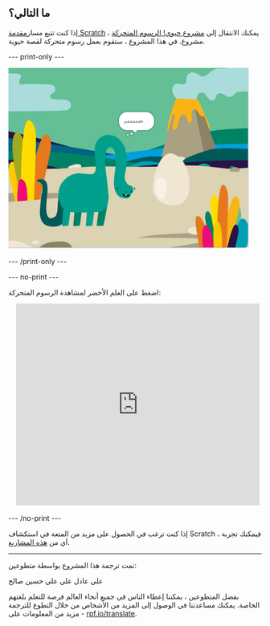 ## ما التالي؟

إذا كنت تتبع مسار[مقدمة Scratch](https://projects.raspberrypi.org/ar-SA/pathways/scratch-intro) ، يمكنك الانتقال إلى [مشروع حيوي! الرسوم المتحركة](https://projects.raspberrypi.org/ar-SA/projects/surprise-animation) مشروع. في هذا المشروع ، ستقوم بعمل رسوم متحركة لقصة حيوية.

--- print-only ---

![مفاجأة! مشروع الرسوم المتحركة.](images/surprise-story.png)

--- /print-only ---

--- no-print ---

اضغط على العلم الأخضر لمشاهدة الرسوم المتحركة:

<div class="scratch-preview" style="margin-left: 15px;">
  <iframe allowtransparency="true" width="485" height="402" src="https://scratch.mit.edu/projects/embed/603371715/?autostart=false" frameborder="0"></iframe>
</div>

--- /no-print ---

إذا كنت ترغب في الحصول على مزيد من المتعة في استكشاف Scratch ، فيمكنك تجربة أي من [هذه المشاريع](https://projects.raspberrypi.org/ar-SA/projects?software%5B%5D=scratch&curriculum%5B%5D=%201).

***
تمت ترجمة هذا المشروع بواسطة متطوعين:

علي عادل علي
علي حسين صالح

بفضل المتطوعين ، يمكننا إعطاء الناس في جميع أنحاء العالم فرصة للتعلم بلغتهم الخاصة. يمكنك مساعدتنا في الوصول إلى المزيد من الأشخاص من خلال التطوع للترجمة - مزيد من المعلومات على [rpf.io/translate](https://rpf.io/translate).
